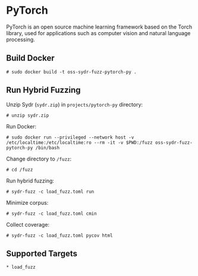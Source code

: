 # PyTorch

PyTorch is an open source machine learning framework based on the Torch library, used for applications such as computer vision and natural language processing.

## Build Docker

    # sudo docker build -t oss-sydr-fuzz-pytorch-py .

## Run Hybrid Fuzzing

Unzip Sydr (`sydr.zip`) in `projects/pytorch-py` directory:

    # unzip sydr.zip

Run Docker:

    # sudo docker run --privileged --network host -v /etc/localtime:/etc/localtime:ro --rm -it -v $PWD:/fuzz oss-sydr-fuzz-pytorch-py /bin/bash

Change directory to `/fuzz`:

    # cd /fuzz

Run hybrid fuzzing:

    # sydr-fuzz -c load_fuzz.toml run

Minimize corpus:

    # sydr-fuzz -c load_fuzz.toml cmin

Collect coverage:

    # sydr-fuzz -c load_fuzz.toml pycov html

## Supported Targets

    * load_fuzz
